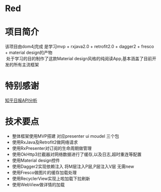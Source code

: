 # Red
# 项目简介

  该项目由dom4j完成 是学习mvp + rxjava2.0 + retrofit2.0 + dagger2 + fresco + material design的产物<br>
  处于学习的目的制作了这款Material design风格的纯阅读App,基本涵盖了目前开发的所有主流框架<br>
# 特别感谢
 [知乎日报API分析](https://github.com/izzyleung/ZhihuDailyPurify/wiki/%E7%9F%A5%E4%B9%8E%E6%97%A5%E6%8A%A5-API-%E5%88%86%E6%9E%90)  
# 技术要点
* 整体框架使用MVP搭建 对应presenter ui moudel 三个包<br>
* 使用RxJava及Retrofit2做网络请求<br>
* 使用RxPresenter对订阅的生命周期做管理<br>
* 使用OkHttp3拦截器对网络数据进行了缓存,以及日志,超时重连等配置<br>
* 使用Material design控件<br>
* 使用Dagger2实现依赖注入 将M层注入P层,P层注入V层 无需new<br>
* 使用Fresco做图片的缓存加载处理<br>
* 使用RecyclerView实现上啦加载下拉刷新<br>
* 使用WebView做详情的加载
 
  

